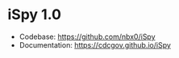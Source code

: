 
# iSpy 1.0
* Codebase: https://github.com/nbx0/iSpy
* Documentation: https://cdcgov.github.io/iSpy
